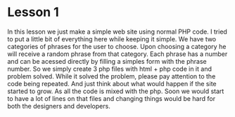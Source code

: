 Lesson 1
========

In this lesson we just make a simple web site using normal PHP code.
I tried to put a little bit of everything here while keeping it simple.
We have two categories of phrases for the user to choose.
Upon choosing a category he will receive a random phrase from that category.
Each phrase has a number and can be acessed directly by filling a simples form with the phrase number.
So we simply create 3 php files with html + php code in it and problem solved.
While it solved the problem, please pay attention to the code being repeated. And just think about what would happen if the site started to grow.
As all the code is mixed with the php. Soon we would start to have a lot of lines on that files and changing things would be hard for both the designers and developers.
